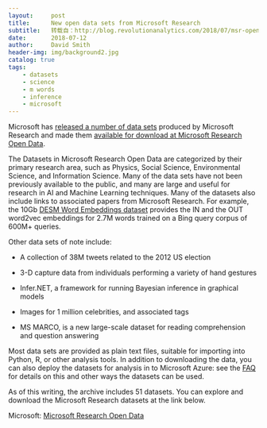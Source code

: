 ```yaml
---
layout:     post
title:      New open data sets from Microsoft Research
subtitle:   转载自：http://blog.revolutionanalytics.com/2018/07/msr-open-data.html
date:       2018-07-12
author:     David Smith
header-img: img/background2.jpg
catalog: true
tags:
    - datasets
    - science
    - m words
    - inference
    - microsoft
---
```


Microsoft has [released a number of data sets](https://www.microsoft.com/en-us/research/blog/announcing-microsoft-research-open-data-datasets-by-microsoft-research-now-available-in-the-cloud) produced by Microsoft Research and made them [available for download at Microsoft Research Open Data](https://msropendata.com/).  

The Datasets in Microsoft Research Open Data are categorized by their primary research area, such as Physics, Social Science, Environmental Science, and Information Science. Many of the data sets have not been previously available to the public, and many are large and useful for research in AI and Machine Learning techniques. Many of the datasets also include links to associated papers from Microsoft Research. For example, the 10Gb [DESM Word Embeddings dataset](https://msropendata.com/datasets/30a504b0-cff2-4d4a-864f-3bc9a66f9d7e) provides the IN and the OUT word2vec embeddings for 2.7M words trained on a Bing query corpus of 600M+ queries.

Other data sets of note include:

- A collection of 38M tweets related to the 2012 US election

- 3-D capture data from individuals performing a variety of hand gestures

- Infer.NET, a framework for running Bayesian inference in graphical models

- Images for 1 million celebrities, and associated tags

- MS MARCO, is a new large-scale dataset for reading comprehension and question answering


Most data sets are provided as plain text files, suitable for importing into Python, R, or other analysis tools. In addition to downloading the data, you can also deploy the datasets for analysis in to Microsoft Azure: see the [FAQ](https://msropendata.com/faq) for details on this and other ways the datasets can be used.

As of this writing, the archive includes 51 datasets. You can explore and download the Microsoft Research datasets at the link below.

Microsoft: [Microsoft Research Open Data](https://www.microsoft.com/en-us/research/blog/announcing-microsoft-research-open-data-datasets-by-microsoft-research-now-available-in-the-cloud)

